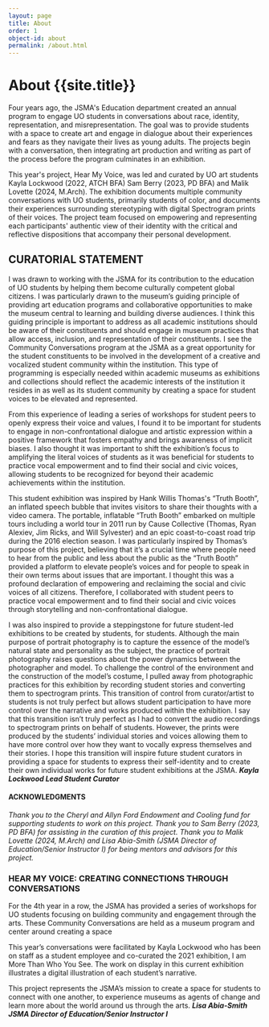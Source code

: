 ```yaml
---
layout: page
title: About 
order: 1
object-id: about
permalink: /about.html
---
```

# About {{site.title}}

Four years ago, the JSMA's Education department created an annual program to engage UO students in conversations about race, identity, representation, and misrepresentation. The goal was to provide students with a space to create art and engage in dialogue about their experiences and fears as they navigate their lives as young adults. The projects begin with a conversation, then integrating art production and writing as part of the process before the program culminates in an exhibition.

This year's project, Hear My Voice, was led and curated by UO art students Kayla Lockwood (2022, ATCH BFA) Sam Berry (2023, PD BFA) and Malik Lovette (2024, M.Arch). The exhibition documents multiple community conversations with UO students, primarily students of color, and documents their experiences surrounding stereotyping with digital Spectrogram prints of their voices. The project team focused on empowering and representing each participants' authentic view of their identity with the critical and reflective dispositions that accompany their personal development.


## CURATORIAL STATEMENT
I was drawn to working with the JSMA for its contribution to the education of UO students by helping them become culturally competent global citizens. I was particularly drawn to the museum’s guiding principle of providing art education programs and collaborative opportunities to make the museum central to learning and building diverse audiences. I think this guiding principle is important to address as all academic institutions should be aware of their constituents and should engage in museum practices that allow access, inclusion, and representation of their constituents.  I see the Community Conversations program at the JSMA as a great opportunity for the student constituents to be involved in the development of a creative and vocalized student community within the institution. This type of programming is especially needed within academic museums as exhibitions and collections should reflect the academic interests of the institution it resides in as well as its student community by creating a space for student voices to be elevated and represented.

From this experience of leading a series of workshops for student peers to openly express their voice and values, I found it to be important for students to engage in non-confrontational dialogue and artistic expression within a positive framework that fosters empathy and brings awareness of implicit biases. I also thought it was important to shift the exhibition’s focus to amplifying the literal voices of students as it was beneficial for students to practice vocal empowerment and to find their social and civic voices, allowing students to be recognized for beyond their academic achievements within the institution. 

This student exhibition was inspired by Hank Willis Thomas's “Truth Booth”, an inflated speech bubble that invites visitors to share their thoughts with a video camera. The portable, inflatable “Truth Booth” embarked on multiple tours including a world tour in 2011 run by Cause Collective (Thomas, Ryan Alexiev, Jim Ricks, and Will Sylvester) and an epic coast-to-coast road trip during the 2016 election season. I was particularly inspired by Thomas’s purpose of this project, believing that it’s a crucial time where people need to hear from the public and less about the public as the “Truth Booth” provided a platform to elevate people’s voices and for people to speak in their own terms about issues that are important. I thought this was a profound declaration of empowering and reclaiming the social and civic voices of all citizens. Therefore, I collaborated with student peers to practice vocal empowerment and to find their social and civic voices through storytelling and non-confrontational dialogue. 

I was also inspired to provide a steppingstone for future student-led exhibitions to be created by students, for students. Although the main purpose of portrait photography is to capture the essence of the model’s natural state and personality as the subject, the practice of portrait photography raises questions about the power dynamics between the photographer and model. To challenge the control of the environment and the construction of the model’s costume, I pulled away from photographic practices for this exhibition by recording student stories and converting them to spectrogram prints. This transition of control from curator/artist to students is not truly perfect but allows student participation to have more control over the narrative and works produced within the exhibition. I say that this transition isn’t truly perfect as I had to convert the audio recordings to spectrogram prints on behalf of students. However, the prints were produced by the students’ individual stories and voices allowing them to have more control over how they want to vocally express themselves and their stories. I hope this transition will inspire future student curators in providing a space for students to express their self-identity and to create their own individual works for future student exhibitions at the JSMA. 
***Kayla Lockwood
Lead Student Curator***


#### ACKNOWLEDGMENTS
*Thank you to the Cheryl and Allyn Ford Endowment and Cooling fund for supporting students to work on this project. Thank you to Sam Berry (2023, PD BFA) for assisting in the curation of this project. Thank you to Malik Lovette (2024, M.Arch) and Lisa Abia-Smith (JSMA Director of Education/Senior Instructor I) for being mentors and advisors for this project.*


### HEAR MY VOICE: CREATING CONNECTIONS THROUGH CONVERSATIONS
For the 4th year in a row, the JSMA has provided a series of workshops for UO students focusing on building community and engagement through the arts. These Community Conversations are held as a museum program and center around creating a space  

This year’s conversations were facilitated by Kayla Lockwood who has been on staff as a student employee and co-curated the 2021 exhibition, I am More Than Who You See.  The work on display in this current exhibition illustrates a digital illustration of each student’s narrative. 

This project represents the JSMA’s mission to create a space for students to connect with one another, to experience museums as agents of change and learn more about the world around us through the arts.
***Lisa Abia-Smith
JSMA Director of Education/Senior Instructor I***



 




